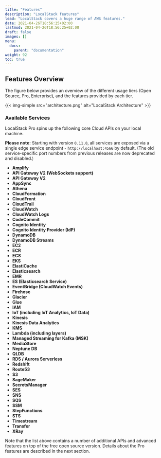 ```yaml
---
title: "Features"
description: "LocalStack features"
lead: "LocalStack covers a huge range of AWS features."
date: 2021-04-26T18:56:25+02:00
lastmod: 2021-04-26T18:56:25+02:00
draft: false
images: []
menu:
  docs:
    parent: "documentation"
weight: 92
toc: true
---
```


## Features Overview

The figure below provides an overview of the different usage tiers (Open Source, Pro, Enterprise), and the features provided by each tier.

{{< img-simple src="architecture.png" alt="LocalStack Architecture" >}}

### Available Services

LocalStack Pro spins up the following core Cloud APIs on your local machine.

**Please note:** Starting with version `0.11.0`, all services are exposed via a single edge service endpoint - `http://localhost:4566` by default. (The old service-specific port numbers from previous releases are now deprecated and disabled.)

* **Amplify**
* **API Gateway V2 (WebSockets support)**
* **API Gateway V2**
* **AppSync**
* **Athena**
* **CloudFormation**
* **CloudFront**
* **CloudTrail**
* **CloudWatch**
* **CloudWatch Logs**
* **CodeCommit**
* **Cognito Identity**
* **Cognito Identity Provider (IdP)**
* **DynamoDB**
* **DynamoDB Streams**
* **EC2**
* **ECR**
* **ECS**
* **EKS**
* **ElastiCache**
* **Elasticsearch**
* **EMR**
* **ES (Elasticsearch Service)**
* **EventBridge (CloudWatch Events)**
* **Firehose**
* **Glacier**
* **Glue**
* **IAM**
* **IoT (including IoT Analytics, IoT Data)**
* **Kinesis**
* **Kinesis Data Analytics**
* **KMS**
* **Lambda (including layers)**
* **Managed Streaming for Kafka (MSK)**
* **MediaStore**
* **Neptune DB**
* **QLDB**
* **RDS / Aurora Serverless**
* **Redshift**
* **Route53**
* **S3**
* **SageMaker**
* **SecretsManager**
* **SES**
* **SNS**
* **SQS**
* **SSM**
* **StepFunctions**
* **STS**
* **Timestream**
* **Transfer**
* **XRay**

Note that the list above contains a number of additional APIs and advanced features on top of the free open source version.
Details about the Pro features are described in the next section.
